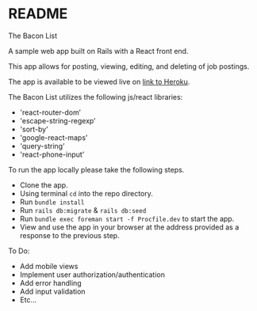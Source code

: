 # README

The Bacon List

A sample web app built on Rails with a React front end.

This app allows for posting, viewing, editing, and deleting of job postings.

The app is available to be viewed live on [link to Heroku](https://the-bacon-list.herokuapp.com).

The Bacon List utilizes the following js/react libraries:

* 'react-router-dom’
* 'escape-string-regexp’
* 'sort-by’
* 'google-react-maps’
* 'query-string’
* 'react-phone-input’

To run the app locally please take the following steps.

* Clone the app.
* Using terminal `cd` into the repo directory.
* Run `bundle install`
* Run `rails db:migrate` & `rails db:seed`
* Run `bundle exec foreman start -f Procfile.dev` to start the app.
* View and use the app in your browser at the address provided as a response to the previous step.

To Do:

* Add mobile views
* Implement user authorization/authentication
* Add error handling
* Add input validation
* Etc...

